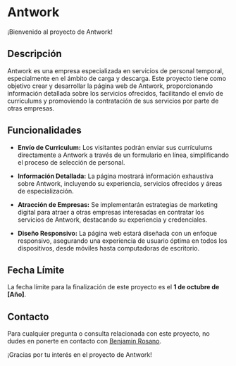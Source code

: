 # Antwork

¡Bienvenido al proyecto de Antwork!

## Descripción

Antwork es una empresa especializada en servicios de personal temporal, especialmente en el ámbito de carga y descarga. Este proyecto tiene como objetivo crear y desarrollar la página web de Antwork, proporcionando información detallada sobre los servicios ofrecidos, facilitando el envío de currículums y promoviendo la contratación de sus servicios por parte de otras empresas.

## Funcionalidades

- **Envío de Curriculum:** Los visitantes podrán enviar sus currículums directamente a Antwork a través de un formulario en línea, simplificando el proceso de selección de personal.
  
- **Información Detallada:** La página mostrará información exhaustiva sobre Antwork, incluyendo su experiencia, servicios ofrecidos y áreas de especialización.
  
- **Atracción de Empresas:** Se implementarán estrategias de marketing digital para atraer a otras empresas interesadas en contratar los servicios de Antwork, destacando su experiencia y credenciales.
  
- **Diseño Responsivo:** La página web estará diseñada con un enfoque responsivo, asegurando una experiencia de usuario óptima en todos los dispositivos, desde móviles hasta computadoras de escritorio.

## Fecha Límite

La fecha límite para la finalización de este proyecto es el **1 de octubre de [Año]**.

## Contacto

Para cualquier pregunta o consulta relacionada con este proyecto, no dudes en ponerte en contacto con [Benjamin Rosano](mailto:rosanojuan65@gmail.com).

¡Gracias por tu interés en el proyecto de Antwork!
